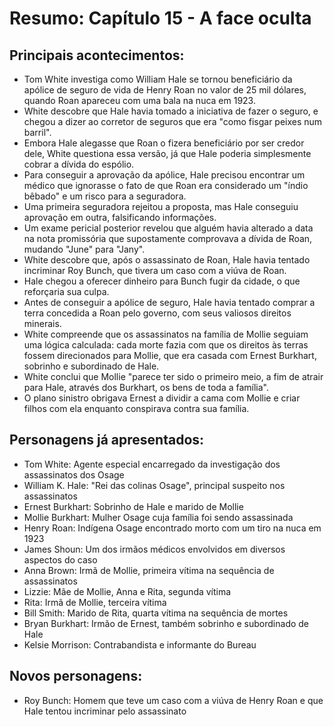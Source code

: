 # Resumo: Capítulo 15 - A face oculta

## Principais acontecimentos:
- Tom White investiga como William Hale se tornou beneficiário da apólice de seguro de vida de Henry Roan no valor de 25 mil dólares, quando Roan apareceu com uma bala na nuca em 1923.
- White descobre que Hale havia tomado a iniciativa de fazer o seguro, e chegou a dizer ao corretor de seguros que era "como fisgar peixes num barril".
- Embora Hale alegasse que Roan o fizera beneficiário por ser credor dele, White questiona essa versão, já que Hale poderia simplesmente cobrar a dívida do espólio.
- Para conseguir a aprovação da apólice, Hale precisou encontrar um médico que ignorasse o fato de que Roan era considerado um "índio bêbado" e um risco para a seguradora.
- Uma primeira seguradora rejeitou a proposta, mas Hale conseguiu aprovação em outra, falsificando informações.
- Um exame pericial posterior revelou que alguém havia alterado a data na nota promissória que supostamente comprovava a dívida de Roan, mudando "June" para "Jany".
- White descobre que, após o assassinato de Roan, Hale havia tentado incriminar Roy Bunch, que tivera um caso com a viúva de Roan.
- Hale chegou a oferecer dinheiro para Bunch fugir da cidade, o que reforçaria sua culpa.
- Antes de conseguir a apólice de seguro, Hale havia tentado comprar a terra concedida a Roan pelo governo, com seus valiosos direitos minerais.
- White compreende que os assassinatos na família de Mollie seguiam uma lógica calculada: cada morte fazia com que os direitos às terras fossem direcionados para Mollie, que era casada com Ernest Burkhart, sobrinho e subordinado de Hale.
- White conclui que Mollie "parece ter sido o primeiro meio, a fim de atrair para Hale, através dos Burkhart, os bens de toda a família".
- O plano sinistro obrigava Ernest a dividir a cama com Mollie e criar filhos com ela enquanto conspirava contra sua família.

## Personagens já apresentados:
- Tom White: Agente especial encarregado da investigação dos assassinatos dos Osage
- William K. Hale: "Rei das colinas Osage", principal suspeito nos assassinatos
- Ernest Burkhart: Sobrinho de Hale e marido de Mollie
- Mollie Burkhart: Mulher Osage cuja família foi sendo assassinada
- Henry Roan: Indígena Osage encontrado morto com um tiro na nuca em 1923
- James Shoun: Um dos irmãos médicos envolvidos em diversos aspectos do caso
- Anna Brown: Irmã de Mollie, primeira vítima na sequência de assassinatos
- Lizzie: Mãe de Mollie, Anna e Rita, segunda vítima
- Rita: Irmã de Mollie, terceira vítima
- Bill Smith: Marido de Rita, quarta vítima na sequência de mortes
- Bryan Burkhart: Irmão de Ernest, também sobrinho e subordinado de Hale
- Kelsie Morrison: Contrabandista e informante do Bureau

## Novos personagens:
- Roy Bunch: Homem que teve um caso com a viúva de Henry Roan e que Hale tentou incriminar pelo assassinato 